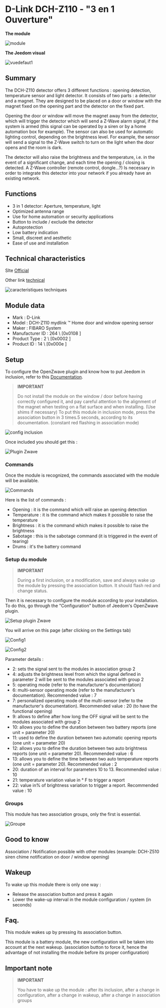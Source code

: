 # D-Link DCH-Z110 - "3 en 1 Ouverture"

**The module**

![module](images/dlink.dchz110/module.jpg)

**The Jeedom visual**

![vuedefaut1](images/dlink.dchz110/vuedefaut1.jpg)

## Summary

The DCH-Z110 detector offers 3 different functions : opening detection, temperature sensor and light detector. It consists of two parts : a detector and a magnet. They are designed to be placed on a door or window with the magnet fixed on the opening part and the detector on the fixed part.

Opening the door or window will move the magnet away from the detector, which will trigger the detector which will send a Z-Wave alarm signal, if the system is armed (this signal can be operated by a siren or by a home automation box for example). The sensor can also be used for automatic lighting control, depending on the brightness level. For example, the sensor will send a signal to the Z-Wave switch to turn on the light when the door opens and the room is dark.

The detector will also raise the brightness and the temperature, i.e. in the event of a significant change, and each time the opening / closing is detected. A Z-Wave controller (remote control, dongle…?) Is necessary in order to integrate this detector into your network if you already have an existing network.

## Functions

-   3 in 1 detector: Aperture, temperature, light
-   Optimized antenna range
-   Use for home automation or security applications
-   Button to include / exclude the detector
-   Autoprotection
-   Low battery indication
-   Small, discreet and aesthetic
-   Ease of use and installation

## Technical characteristics

SIte [Official](http://www.dlink.com/-/media/Consumer_Products/DCH/DCH%20Z110/Datasheet/DCH_Z110_Datasheet_FR.pdf)

Other link [technical](http://www.kafkas.gr/uploads/Pdf/182732/DCH-Z120_183010381_01_Z02.PDF)

![caracteristiques techniques](images/dlink.dchz110/caracteristiques_techniques.jpg)

## Module data

-   Mark : D-Link
-   Model : DCH-Z110 mydlink ™ Home door and window opening sensor
-   Maker : FIBARO System
-   Manufacturer ID : 264 \ [0x0108 \]
-   Product Type : 2 \ [0x0002 \]
-   Product ID : 14 \ [0x000e \]

## Setup

To configure the OpenZwave plugin and know how to put Jeedom in inclusion, refer to this [Documentation](https://doc.jeedom.com/en_US/plugins/automation%20protocol/openzwave/).

> **IMPORTANT**
>
> Do not install the module on the window / door before having correctly configured it, and pay careful attention to the alignment of the magnet when testing on a flat surface and when installing. (Use shims if necessary) To put this module in inclusion mode, press the association button in 3 times.5 seconds, according to its documentation. (constant red flashing in association mode)

![config inclusion](images/dlink.dchz110/config-inclusion.jpg)

Once included you should get this :

![Plugin Zwave](images/dlink.dchz110/apres_inclusion.jpg)

### Commands

Once the module is recognized, the commands associated with the module will be available.

![Commands](images/dlink.dchz110/commandes.jpg)

Here is the list of commands :

-   Opening : it is the command which will raise an opening detection
-   Temperature : it is the command which makes it possible to raise the temperature
-   Brightness : it is the command which makes it possible to raise the brightness
-   Sabotage : this is the sabotage command (it is triggered in the event of tearing)
-   Drums : it's the battery command

### Setup du module

> **IMPORTANT**
>
> During a first inclusion, or a modification, save and always wake up the module by pressing the association button. It should flash red and change status.

Then it is necessary to configure the module according to your installation. To do this, go through the "Configuration" button of Jeedom's OpenZwave plugin.

![Setup plugin Zwave](images/plugin/bouton_configuration.jpg)

You will arrive on this page (after clicking on the Settings tab)

![Config1](images/dlink.dchz110/config1.jpg)

![Config2](images/dlink.dchz110/config2.jpg)

Parameter details :

-   2: sets the signal sent to the modules in association group 2
-   4: adjusts the brightness level from which the signal defined in parameter 2 will be sent to the modules associated with group 2
-   5: operating mode (refer to the manufacturer's documentation)
-   6: multi-sensor operating mode (refer to the manufacturer's documentation). Recommended value : 7
-   7: personalized operating mode of the multi-sensor (refer to the manufacturer's documentation). Recommended value : 20 (to have the functional opening)
-   9: allows to define after how long the OFF signal will be sent to the modules associated with group 2
-   10: allows you to define the duration between two battery reports (one unit = parameter 20)
-   11: used to define the duration between two automatic opening reports (one unit = parameter 20)
-   12: allows you to define the duration between two auto brightness reports (one unit = parameter 20). Recommended value : 6
-   13: allows you to define the time between two auto temperature reports (one unit = parameter 20). Recommended value : 2
-   20: duration of an interval for parameters 10 to 13. Recommended value : 10
-   21: temperature variation value in ° F to trigger a report
-   22: value in% of brightness variation to trigger a report. Recommended value : 10

### Groups

This module has two association groups, only the first is essential.

![Groupe](images/dlink.dchz110/groupe.jpg)

## Good to know

Association / Notification possible with other modules (example: DCH-Z510 siren chime notification on door / window opening)

## Wakeup

To wake up this module there is only one way :

-   Release the association button and press it again
-   Lower the wake-up interval in the module configuration / system (in seconds)

## Faq.

This module wakes up by pressing its association button.

This module is a battery module, the new configuration will be taken into account at the next wakeup. (association button to force it, hence the advantage of not installing the module before its proper configuration)

## Important note

> **IMPORTANT**
>
> You have to wake up the module : after its inclusion, after a change in configuration, after a change in wakeup, after a change in association groups
